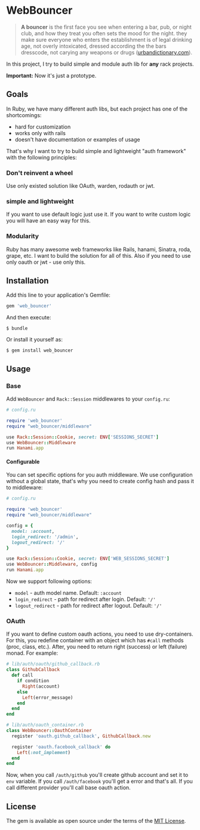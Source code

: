 # WebBouncer

> **A bouncer** is the first face you see when entering a bar, pub, or night club, and how they treat you often sets the mood for the night. they make sure everyone who enters the establishment is of legal drinking age, not overly intoxicated, dressed according the the bars dresscode, not carying any weapons or drugs ([urbandictionary.com](http://www.urbandictionary.com/define.php?term=bouncer)).

In this project, I try to build simple and module auth lib for **any** rack projects.

**Important:** Now it's just a prototype.

## Goals
In Ruby, we have many different auth libs, but each project has one of the shortcomings:

* hard for customization
* works only with rails
* doesn't have documentation or examples of usage

That's why I want to try to build simple and lightweight "auth framework" with the following principles:

### Don't reinvent a wheel
Use only existed solution like OAuth, warden, rodauth or jwt.

### simple and lightweight
If you want to use default logic just use it. If you want to write custom logic you will have an easy way for this.

### Modularity
Ruby has many awesome web frameworks like Rails, hanami, Sinatra, roda, grape, etc. I want to build the solution for all of this. Also if you need to use only oauth or jwt - use only this.

## Installation

Add this line to your application's Gemfile:

```ruby
gem 'web_bouncer'
```

And then execute:

    $ bundle

Or install it yourself as:

    $ gem install web_bouncer

## Usage
### Base

Add `WebBouncer` and `Rack::Session` middlewares to your `config.ru`:
```ruby
# config.ru

require 'web_bouncer'
require "web_bouncer/middleware"

use Rack::Session::Cookie, secret: ENV['SESSIONS_SECRET']
use WebBouncer::Middleware
run Hanami.app
```

#### Configurable
You can set specific options for you auth middleware. We use configuration without a global state, that's why you need to create config hash and pass it to middleware:

```ruby
# config.ru

require 'web_bouncer'
require "web_bouncer/middleware"

config = {
  model: :account,
  login_redirect: '/admin',
  logout_redirect: '/'
}

use Rack::Session::Cookie, secret: ENV['WEB_SESSIONS_SECRET']
use WebBouncer::Middleware, config
run Hanami.app
```

Now we support following options:

* `model` - auth model name. Default: `:account`
* `login_redirect` - path for redirect after login. Default: `'/'`
* `logout_redirect` - path for redirect after logout. Default: `'/'`

### OAuth

If you want to define custom oauth actions, you need to use dry-containers. For this, you redefine container with an object which has `#call` methods (proc, class, etc.). After, you need to return right (success) or left (failure) monad. For example:

```ruby
# lib/auth/oauth/github_callback.rb
class GithubCallback
  def call
    if condition
      Right(account)
    else
      Left(error_message)
    end
  end
end

# lib/auth/oauth_container.rb
class WebBouncer::OauthContainer
  register 'oauth.github_callback', GithubCallback.new

  register 'oauth.facebook_callback' do
    Left(:not_implement)
  end
end
```

Now, when you call `/auth/github` you'll create github account and set it to `env` variable. If you call `/auth/facebook` you'll get a error and that's all. If you call different provider you'll call base oauth action.

## License

The gem is available as open source under the terms of the [MIT License](http://opensource.org/licenses/MIT).


